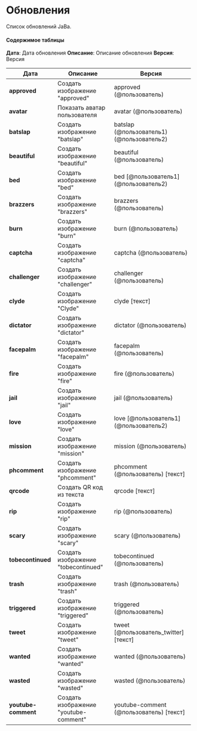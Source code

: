 # Обновления
Список обновлений JaBa.

#### Содержимое таблицы
**Дата**: Дата обновления
**Описание**: Описание обновления
**Версия**: Версия

| Дата            | Описание                              | Версия                                        |
| ------------------- | ------------------------------------- | ----------------------------------------- |
| **approved**        | Создать изображение "approved"        | approved (@пользователь)                  |
| **avatar**          | Показать аватар пользователя          | avatar (@пользователь)                    |
| **batslap**         | Создать изображение "batslap"         | batslap (@пользователь1) (@пользователь2) |
| **beautiful**       | Создать изображение "beautiful"       | beautiful (@пользователь)                 |
| **bed**             | Создать изображение "bed"             | bed [@пользователь1] (@пользователь2)     |
| **brazzers**        | Создать изображение "brazzers"        | brazzers (@пользователь)                  |
| **burn**            | Создать изображение "burn"            | burn (@пользователь)                      |
| **captcha**         | Создать изображение "captcha"         | captcha (@пользователь)                   |
| **challenger**      | Создать изображение "challenger"      | challenger (@пользователь)                |
| **clyde**           | Создать изображение "Clyde"           | clyde [текст]                             |
| **dictator**        | Создать изображение "dictator"        | dictator (@пользователь)                  |
| **facepalm**        | Создать изображение "facepalm"        | facepalm (@пользователь)                  |
| **fire**            | Создать изображение "fire"            | fire (@пользователь)                      |
| **jail**            | Создать изображение "jail"            | jail (@пользователь)                      |
| **love**            | Создать изображение "love"            | love [@пользователь1] (@пользователь2)    |
| **mission**         | Создать изображение "mission"         | mission (@пользователь)                   |
| **phcomment**       | Создать изображение "phcomment"       | phcomment (@пользователь) [текст]         |
| **qrcode**          | Создать QR код из текста              | qrcode [текст]                            |
| **rip**             | Создать изображение "rip"             | rip (@пользователь)                       |
| **scary**           | Создать изображение "scary"           | scary (@пользователь)                     |
| **tobecontinued**   | Создать изображение "tobecontinued"   | tobecontinued (@пользователь)             |
| **trash**           | Создать изображение "trash"           | trash (@пользователь)                     |
| **triggered**       | Создать изображение "triggered"       | triggered (@пользователь)                 |
| **tweet**           | Создать изображение "tweet"           | tweet [@пользователь_twitter] [текст]     |
| **wanted**          | Создать изображение "wanted"          | wanted (@пользователь)                    |
| **wasted**          | Создать изображение "wasted"          | wasted (@пользователь)                    |
| **youtube-comment** | Создать изображение "youtube-comment" | youtube-comment (@пользователь) [текст]   |